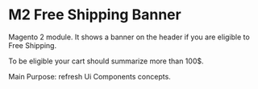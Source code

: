 # M2 Free Shipping Banner


Magento 2 module. It shows a banner on the header if you are eligible to Free Shipping.

To be eligible your cart should summarize more than 100$.

Main Purpose: refresh Ui Components concepts.

